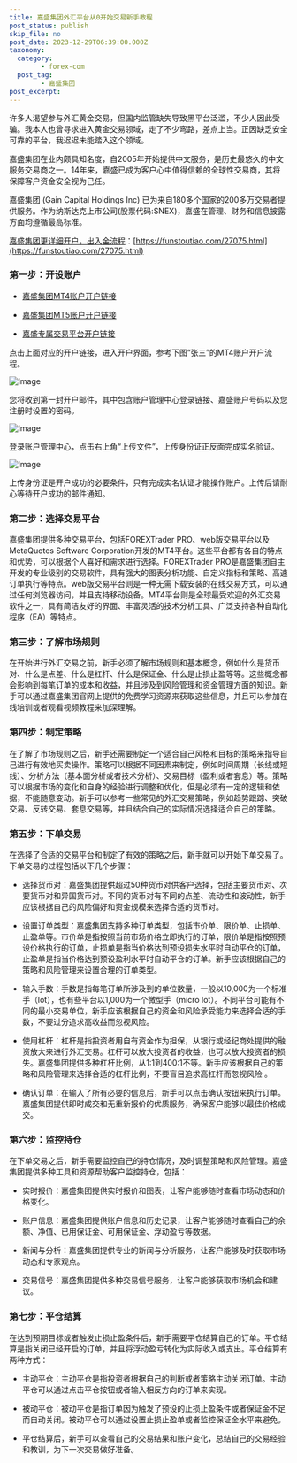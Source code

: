 ```yaml
---
title: 嘉盛集团外汇平台从0开始交易新手教程
post_status: publish
skip_file: no
post_date: 2023-12-29T06:39:00.000Z
taxonomy:
  category:
        - forex-com
  post_tag:
        - 嘉盛集团
post_excerpt: 
---
```

许多人渴望参与外汇黄金交易，但国内监管缺失导致黑平台泛滥，不少人因此受骗。我本人也曾寻求进入黄金交易领域，走了不少弯路，差点上当。正因缺乏安全可靠的平台，我迟迟未能踏入这个领域。

嘉盛集团在业内颇具知名度，自2005年开始提供中文服务，是历史最悠久的中文服务交易商之一。14年来，嘉盛已成为客户心中值得信赖的全球性交易商，其将保障客户资金安全视为己任。

嘉盛集团 (Gain Capital Holdings Inc) 已为来自180多个国家的200多万交易者提供服务。作为纳斯达克上市公司(股票代码:SNEX)，嘉盛在管理、财务和信息披露方面均遵循最高标准。

[嘉盛集团更详细开户，出入金流程](https://funstoutiao.com/27075.html)：[https://funstoutiao.com/27075.html](https://funstoutiao.com/27075.html)

### 第一步：开设账户

* [嘉盛集团MT4账户开户链接](https://s.ssgg.net/jsmt4)

* [嘉盛集团MT5账户开户链接](https://s.ssgg.net/jsmt5)

* [嘉盛专属交易平台开户链接](https://s.ssgg.net/js)

点击上面对应的开户链接，进入开户界面，参考下图“张三”的MT4账户开户流程。

![Image](https://prod-files-secure.s3.us-west-2.amazonaws.com/39ed1227-6d7d-4570-be36-9ccd4a2c4241/7a167aea-686b-400d-af59-4e18eb607a40/640.png?X-Amz-Algorithm=AWS4-HMAC-SHA256&X-Amz-Content-Sha256=UNSIGNED-PAYLOAD&X-Amz-Credential=ASIAZI2LB466WP5RZNVL%2F20250713%2Fus-west-2%2Fs3%2Faws4_request&X-Amz-Date=20250713T101308Z&X-Amz-Expires=3600&X-Amz-Security-Token=IQoJb3JpZ2luX2VjEPb%2F%2F%2F%2F%2F%2F%2F%2F%2F%2FwEaCXVzLXdlc3QtMiJIMEYCIQC1sgw410VH6NgkOTheAna1pzKccxPbCPAAxwHjlPEAUQIhAOI1lvvk7fllEv9BH3AcJGRV7h5tJIjulOMoC4Le5VLOKogECP%2F%2F%2F%2F%2F%2F%2F%2F%2F%2F%2FwEQABoMNjM3NDIzMTgzODA1IgyU3T3jeFEMGTMq%2B28q3ANdoJifJCQVShEeLJr5IWOChXkXW0yJ7fnXxmz52Z8oZUXgGEHmDHgPvsf2f9ggkjlIsTk6ru8TSDPRYufmLFvGT6jBKGZQyiRQfSsCrNEBpjm47HIf6FnAU8Z6RcLaLWVN9SqpO7AFYpJsF02HHwyNjoFKu%2BdEjEVGV6wBm3tDu4PI%2FDmJQEKuW3UJVnMmHThbuZkVKOR6uZCkHkJ9Kdoj3K4zp9NoN%2FCcWanhf3HxLOCAw30f%2B7i4p1o8Kue4nIGkxrpRsV2AgTJ6xVv9CzvWqUv1b0cpPWdGmrXUKHRW7efjGnbvL7niDYjvkOW%2BPnT%2FySME9p0oSlHswOtRYpK8j0rtj1cqwMddoNOqXLJotR2axVTUUuJw%2FZTZ1f%2BdLInJ0jE%2FMm0nQvQgYRtZcGQNAGcuQwe2kU%2Fywt%2BVjI2WlTlG1o2VamVkDFkfqUzpBtXWGjQvnOVYJBck%2FXDdDM7YH1ZBuRWvKFjUXAFncagwrME3lpgO0mdT%2Bcx%2FnEBQx6owpQRZHjJf3tfLohAkjY2MV5xIe7Cwermwr2IKN4WhEE2%2FP4Skld3RMG9ePveCFTfC6NoOg9sAGF3nSpi73tnqg3efkU3bA%2FiRrSa5hRHY5DXNr8LPRpFktGZZUDDUiM3DBjqkAWjBnkdOSwqie%2F4QZz5jb4uqJ6hivy6zAAChGgzHeX03xp58%2F2%2F1bMuOC%2Bn2TkVKEiFsNSlCRT%2Bl3JiGNOjWAxiF5ZTB00ceAvNvxT%2BNoPVr44xsmJg27iWNNpqRiN8V6c4cdCbVB3Fk9G4ep6fulLW9mwFLJXPKHH2HLQ9np6UIcpRrrbdgra8F7FIBZPx2Av8qF0PxzHi%2FlQ9TFE40rDpblvMs&X-Amz-Signature=2738833953ae32c7a6f4a90e433ea2ef15b40879b921dcb1d8419221cedf9ed9&X-Amz-SignedHeaders=host&x-amz-checksum-mode=ENABLED&x-id=GetObject)

您将收到第一封开户邮件，其中包含账户管理中心登录链接、嘉盛账户号码以及您注册时设置的密码。

![Image](https://prod-files-secure.s3.us-west-2.amazonaws.com/39ed1227-6d7d-4570-be36-9ccd4a2c4241/eaa1c6b3-2877-4284-a0e1-530e222c27fb/image.png?X-Amz-Algorithm=AWS4-HMAC-SHA256&X-Amz-Content-Sha256=UNSIGNED-PAYLOAD&X-Amz-Credential=ASIAZI2LB466WP5RZNVL%2F20250713%2Fus-west-2%2Fs3%2Faws4_request&X-Amz-Date=20250713T101308Z&X-Amz-Expires=3600&X-Amz-Security-Token=IQoJb3JpZ2luX2VjEPb%2F%2F%2F%2F%2F%2F%2F%2F%2F%2FwEaCXVzLXdlc3QtMiJIMEYCIQC1sgw410VH6NgkOTheAna1pzKccxPbCPAAxwHjlPEAUQIhAOI1lvvk7fllEv9BH3AcJGRV7h5tJIjulOMoC4Le5VLOKogECP%2F%2F%2F%2F%2F%2F%2F%2F%2F%2F%2FwEQABoMNjM3NDIzMTgzODA1IgyU3T3jeFEMGTMq%2B28q3ANdoJifJCQVShEeLJr5IWOChXkXW0yJ7fnXxmz52Z8oZUXgGEHmDHgPvsf2f9ggkjlIsTk6ru8TSDPRYufmLFvGT6jBKGZQyiRQfSsCrNEBpjm47HIf6FnAU8Z6RcLaLWVN9SqpO7AFYpJsF02HHwyNjoFKu%2BdEjEVGV6wBm3tDu4PI%2FDmJQEKuW3UJVnMmHThbuZkVKOR6uZCkHkJ9Kdoj3K4zp9NoN%2FCcWanhf3HxLOCAw30f%2B7i4p1o8Kue4nIGkxrpRsV2AgTJ6xVv9CzvWqUv1b0cpPWdGmrXUKHRW7efjGnbvL7niDYjvkOW%2BPnT%2FySME9p0oSlHswOtRYpK8j0rtj1cqwMddoNOqXLJotR2axVTUUuJw%2FZTZ1f%2BdLInJ0jE%2FMm0nQvQgYRtZcGQNAGcuQwe2kU%2Fywt%2BVjI2WlTlG1o2VamVkDFkfqUzpBtXWGjQvnOVYJBck%2FXDdDM7YH1ZBuRWvKFjUXAFncagwrME3lpgO0mdT%2Bcx%2FnEBQx6owpQRZHjJf3tfLohAkjY2MV5xIe7Cwermwr2IKN4WhEE2%2FP4Skld3RMG9ePveCFTfC6NoOg9sAGF3nSpi73tnqg3efkU3bA%2FiRrSa5hRHY5DXNr8LPRpFktGZZUDDUiM3DBjqkAWjBnkdOSwqie%2F4QZz5jb4uqJ6hivy6zAAChGgzHeX03xp58%2F2%2F1bMuOC%2Bn2TkVKEiFsNSlCRT%2Bl3JiGNOjWAxiF5ZTB00ceAvNvxT%2BNoPVr44xsmJg27iWNNpqRiN8V6c4cdCbVB3Fk9G4ep6fulLW9mwFLJXPKHH2HLQ9np6UIcpRrrbdgra8F7FIBZPx2Av8qF0PxzHi%2FlQ9TFE40rDpblvMs&X-Amz-Signature=e6832a5959bf3ff9fb13feba7b4348ff0949dbfaca38433a57468cb099e73658&X-Amz-SignedHeaders=host&x-amz-checksum-mode=ENABLED&x-id=GetObject)

登录账户管理中心，点击右上角“上传文件”，上传身份证正反面完成实名验证。

![Image](https://prod-files-secure.s3.us-west-2.amazonaws.com/39ed1227-6d7d-4570-be36-9ccd4a2c4241/54090639-09fc-46b4-a135-e0289f707147/image.png?X-Amz-Algorithm=AWS4-HMAC-SHA256&X-Amz-Content-Sha256=UNSIGNED-PAYLOAD&X-Amz-Credential=ASIAZI2LB466WP5RZNVL%2F20250713%2Fus-west-2%2Fs3%2Faws4_request&X-Amz-Date=20250713T101308Z&X-Amz-Expires=3600&X-Amz-Security-Token=IQoJb3JpZ2luX2VjEPb%2F%2F%2F%2F%2F%2F%2F%2F%2F%2FwEaCXVzLXdlc3QtMiJIMEYCIQC1sgw410VH6NgkOTheAna1pzKccxPbCPAAxwHjlPEAUQIhAOI1lvvk7fllEv9BH3AcJGRV7h5tJIjulOMoC4Le5VLOKogECP%2F%2F%2F%2F%2F%2F%2F%2F%2F%2F%2FwEQABoMNjM3NDIzMTgzODA1IgyU3T3jeFEMGTMq%2B28q3ANdoJifJCQVShEeLJr5IWOChXkXW0yJ7fnXxmz52Z8oZUXgGEHmDHgPvsf2f9ggkjlIsTk6ru8TSDPRYufmLFvGT6jBKGZQyiRQfSsCrNEBpjm47HIf6FnAU8Z6RcLaLWVN9SqpO7AFYpJsF02HHwyNjoFKu%2BdEjEVGV6wBm3tDu4PI%2FDmJQEKuW3UJVnMmHThbuZkVKOR6uZCkHkJ9Kdoj3K4zp9NoN%2FCcWanhf3HxLOCAw30f%2B7i4p1o8Kue4nIGkxrpRsV2AgTJ6xVv9CzvWqUv1b0cpPWdGmrXUKHRW7efjGnbvL7niDYjvkOW%2BPnT%2FySME9p0oSlHswOtRYpK8j0rtj1cqwMddoNOqXLJotR2axVTUUuJw%2FZTZ1f%2BdLInJ0jE%2FMm0nQvQgYRtZcGQNAGcuQwe2kU%2Fywt%2BVjI2WlTlG1o2VamVkDFkfqUzpBtXWGjQvnOVYJBck%2FXDdDM7YH1ZBuRWvKFjUXAFncagwrME3lpgO0mdT%2Bcx%2FnEBQx6owpQRZHjJf3tfLohAkjY2MV5xIe7Cwermwr2IKN4WhEE2%2FP4Skld3RMG9ePveCFTfC6NoOg9sAGF3nSpi73tnqg3efkU3bA%2FiRrSa5hRHY5DXNr8LPRpFktGZZUDDUiM3DBjqkAWjBnkdOSwqie%2F4QZz5jb4uqJ6hivy6zAAChGgzHeX03xp58%2F2%2F1bMuOC%2Bn2TkVKEiFsNSlCRT%2Bl3JiGNOjWAxiF5ZTB00ceAvNvxT%2BNoPVr44xsmJg27iWNNpqRiN8V6c4cdCbVB3Fk9G4ep6fulLW9mwFLJXPKHH2HLQ9np6UIcpRrrbdgra8F7FIBZPx2Av8qF0PxzHi%2FlQ9TFE40rDpblvMs&X-Amz-Signature=42c9632a99be9945454266c12a1644980145adb9b702889f3a316f019a1f8f1f&X-Amz-SignedHeaders=host&x-amz-checksum-mode=ENABLED&x-id=GetObject)

上传身份证是开户成功的必要条件，只有完成实名认证才能操作账户。上传后请耐心等待开户成功的邮件通知。

### 第二步：选择交易平台

嘉盛集团提供多种交易平台，包括FOREXTrader PRO、web版交易平台以及MetaQuotes Software Corporation开发的MT4平台。这些平台都有各自的特点和优势，可以根据个人喜好和需求进行选择。FOREXTrader PRO是嘉盛集团自主开发的专业级别的交易软件，具有强大的图表分析功能、自定义指标和策略、高速订单执行等特点。web版交易平台则是一种无需下载安装的在线交易方式，可以通过任何浏览器访问，并且支持移动设备。MT4平台则是全球最受欢迎的外汇交易软件之一，具有简洁友好的界面、丰富灵活的技术分析工具、广泛支持各种自动化程序（EA）等特点。

### 第三步：了解市场规则

在开始进行外汇交易之前，新手必须了解市场规则和基本概念，例如什么是货币对、什么是点差、什么是杠杆、什么是保证金、什么是止损止盈等等。这些概念都会影响到每笔订单的成本和收益，并且涉及到风险管理和资金管理方面的知识。新手可以通过嘉盛集团官网上提供的免费学习资源来获取这些信息，并且可以参加在线培训或者观看视频教程来加深理解。

### 第四步：制定策略

在了解了市场规则之后，新手还需要制定一个适合自己风格和目标的策略来指导自己进行有效地买卖操作。策略可以根据不同因素来制定，例如时间周期（长线或短线）、分析方法（基本面分析或者技术分析）、交易目标（盈利或者套息）等。策略可以根据市场的变化和自身的经验进行调整和优化，但是必须有一定的逻辑和依据，不能随意变动。新手可以参考一些常见的外汇交易策略，例如趋势跟踪、突破交易、反转交易、套息交易等，并且结合自己的实际情况选择适合自己的策略。

### 第五步：下单交易

在选择了合适的交易平台和制定了有效的策略之后，新手就可以开始下单交易了。下单交易的过程包括以下几个步骤：

* 选择货币对：嘉盛集团提供超过50种货币对供客户选择，包括主要货币对、次要货币对和异国货币对。不同的货币对有不同的点差、流动性和波动性，新手应该根据自己的风险偏好和资金规模来选择合适的货币对。

* 设置订单类型：嘉盛集团支持多种订单类型，包括市价单、限价单、止损单、止盈单等。市价单是指按照当前市场价格立即执行的订单，限价单是指按照预设价格执行的订单，止损单是指当价格达到预设损失水平时自动平仓的订单，止盈单是指当价格达到预设盈利水平时自动平仓的订单。新手应该根据自己的策略和风险管理来设置合理的订单类型。

* 输入手数：手数是指每笔订单所涉及到的单位数量，一般以10,000为一个标准手（lot），也有些平台以1,000为一个微型手（micro lot）。不同平台可能有不同的最小交易单位，新手应该根据自己的资金和风险承受能力来选择合适的手数，不要过分追求高收益而忽视风险。

* 使用杠杆：杠杆是指投资者用自有资金作为担保，从银行或经纪商处提供的融资放大来进行外汇交易。杠杆可以放大投资者的收益，也可以放大投资者的损失。嘉盛集团提供多种杠杆比例，从1:1到400:1不等。新手应该根据自己的策略和风险管理来选择合适的杠杆比例，不要盲目追求高杠杆而忽视风险 。

* 确认订单：在输入了所有必要的信息后，新手可以点击确认按钮来执行订单。嘉盛集团提供即时成交和无重新报价的优质服务，确保客户能够以最佳价格成交。

### 第六步：监控持仓

在下单交易之后，新手需要监控自己的持仓情况，及时调整策略和风险管理。嘉盛集团提供多种工具和资源帮助客户监控持仓，包括：

* 实时报价：嘉盛集团提供实时报价和图表，让客户能够随时查看市场动态和价格变化。

* 账户信息：嘉盛集团提供账户信息和历史记录，让客户能够随时查看自己的余额、净值、已用保证金、可用保证金、浮动盈亏等数据。

* 新闻与分析：嘉盛集团提供专业的新闻与分析服务，让客户能够及时获取市场动态和专家观点。

* 交易信号：嘉盛集团提供多种交易信号服务，让客户能够获取市场机会和建议。

### 第七步：平仓结算

在达到预期目标或者触发止损止盈条件后，新手需要平仓结算自己的订单。平仓结算是指关闭已经开启的订单，并且将浮动盈亏转化为实际收入或支出。平仓结算有两种方式：

* 主动平仓：主动平仓是指投资者根据自己的判断或者策略主动关闭订单。主动平仓可以通过点击平仓按钮或者输入相反方向的订单来实现。

* 被动平仓：被动平仓是指订单因为触发了预设的止损止盈条件或者保证金不足而自动关闭。被动平仓可以通过设置止损止盈单或者监控保证金水平来避免。

* 平仓结算后，新手可以查看自己的交易结果和账户变化，总结自己的交易经验和教训，为下一次交易做好准备。
